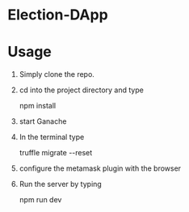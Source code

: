 # Election-DApp

# Usage
1. Simply clone the repo.
2. cd into the project directory and type
	
	npm install

3. start Ganache
4. In the terminal type

	truffle migrate --reset

5. configure the metamask plugin with the browser
6. Run the server by typing 

	npm run dev
		
	
